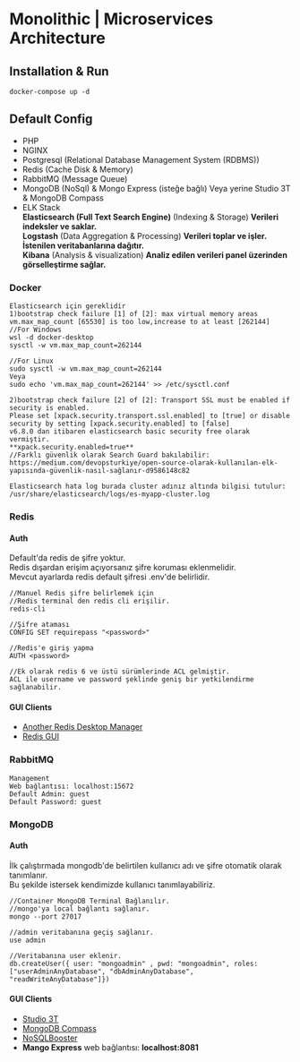 # Monolithic | Microservices Architecture

## Installation & Run
```
docker-compose up -d
```

## Default Config

- PHP
- NGINX
- Postgresql (Relational Database Management System (RDBMS))
- Redis (Cache Disk & Memory)
- RabbitMQ (Message Queue)
- MongoDB (NoSql) & Mongo Express (isteğe bağlı) Veya yerine Studio 3T & MongoDB Compass
- ELK Stack\
  **Elasticsearch (Full Text Search Engine)** (Indexing & Storage) **Verileri indeksler ve saklar.**\
  **Logstash** (Data Aggregation & Processing) **Verileri toplar ve işler. İstenilen veritabanlarına dağıtır.**\
  **Kibana** (Analysis & visualization) **Analiz edilen verileri panel üzerinden görselleştirme sağlar.**

### Docker
```
Elasticsearch için gereklidir
1)bootstrap check failure [1] of [2]: max virtual memory areas vm.max_map_count [65530] is too low,increase to at least [262144]
//For Windows
wsl -d docker-desktop
sysctl -w vm.max_map_count=262144

//For Linux
sudo sysctl -w vm.max_map_count=262144
Veya
sudo echo 'vm.max_map_count=262144' >> /etc/sysctl.conf

2)bootstrap check failure [2] of [2]: Transport SSL must be enabled if security is enabled. 
Please set [xpack.security.transport.ssl.enabled] to [true] or disable security by setting [xpack.security.enabled] to [false]
v6.8.0 dan itibaren elasticsearch basic security free olarak vermiştir.
**xpack.security.enabled=true**
//Farklı güvenlik olarak Search Guard bakılabilir:
https://medium.com/devopsturkiye/open-source-olarak-kullanılan-elk-yapısında-güvenlik-nasıl-sağlanır-d9586148c82 

Elasticsearch hata log burada cluster adınız altında bilgisi tutulur: 
/usr/share/elasticsearch/logs/es-myapp-cluster.log
```

### Redis
#### Auth
Default'da redis de şifre yoktur.\
Redis dışardan erişim açıyorsanız şifre koruması eklenmelidir.\
Mevcut ayarlarda redis default şifresi .env'de belirlidir.
```
//Manuel Redis şifre belirlemek için
//Redis terminal den redis cli erişilir.
redis-cli

//Şifre ataması
CONFIG SET requirepass "<password>"

//Redis'e giriş yapma
AUTH <password>

//Ek olarak redis 6 ve üstü sürümlerinde ACL gelmiştir.
ACL ile username ve password şeklinde geniş bir yetkilendirme sağlanabilir.
```
#### GUI Clients
- [Another Redis Desktop Manager](https://github.com/qishibo/AnotherRedisDesktopManager)
- [Redis GUI](https://github.com/ekvedaras/redis-gui)

### RabbitMQ
```
Management
Web bağlantısı: localhost:15672
Default Admin: guest
Default Password: guest
```

### MongoDB

#### Auth
İlk çalıştırmada mongodb'de belirtilen kullanıcı adı ve şifre otomatik olarak tanımlanır.\
Bu şekilde istersek kendimizde kullanıcı tanımlayabiliriz.
```
//Container MongoDB Terminal Bağlanılır.
//mongo'ya local bağlantı sağlanır.
mongo --port 27017

//admin veritabanına geçiş sağlanır.
use admin

//Veritabanına user eklenir.
db.createUser({ user: "mongoadmin" , pwd: "mongoadmin", roles: ["userAdminAnyDatabase", "dbAdminAnyDatabase", "readWriteAnyDatabase"]})
```

#### GUI Clients
- [Studio 3T](https://studio3t.com/download/)
- [MongoDB Compass](https://www.mongodb.com/try/download/compass)
- [NoSQLBooster](https://nosqlbooster.com/downloads)
- **Mango Express** web bağlantısı: **localhost:8081**
